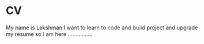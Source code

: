 # CV
My name is Lakshman 
I want to learn to code and build project and upgrade my resume 
so I am here ................
